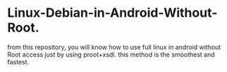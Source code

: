 # Linux-Debian-in-Android-Without-Root.
from this repository, you will know how to use full linux in android without Root access just by using proot+xsdl. this method is the smoothest and fastest.
